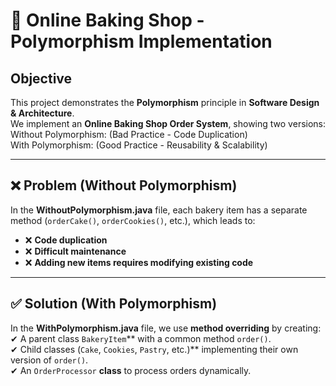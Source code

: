 
# 🍰 Online Baking Shop - Polymorphism Implementation

## Objective  
This project demonstrates the **Polymorphism** principle in **Software Design & Architecture**.  
We implement an **Online Baking Shop Order System**, showing two versions:  
Without Polymorphism: (Bad Practice - Code Duplication)  
With Polymorphism: (Good Practice - Reusability & Scalability)  

---

## ❌ Problem (Without Polymorphism)  
In the **WithoutPolymorphism.java** file, each bakery item has a separate method (`orderCake()`, `orderCookies()`, etc.), which leads to:  
- ❌ **Code duplication**  
- ❌ **Difficult maintenance**  
- ❌ **Adding new items requires modifying existing code**  

---

## ✅ Solution (With Polymorphism)  
In the **WithPolymorphism.java** file, we use **method overriding** by creating:  
✔ A parent class `BakeryItem`** with a common method `order()`.  
✔ Child classes (`Cake`, `Cookies`, `Pastry`, etc.)** implementing their own version of `order()`.  
✔ An `OrderProcessor` **class** to process orders dynamically.  
 
